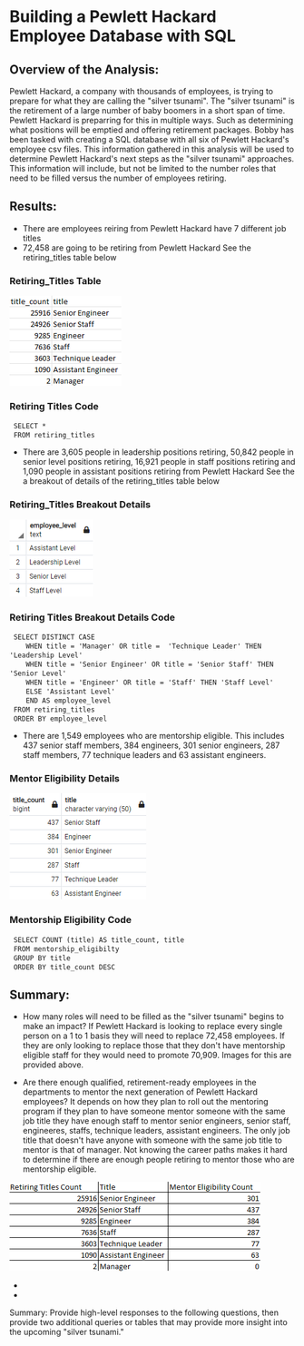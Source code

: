 # Building a Pewlett Hackard Employee Database with SQL

## Overview of the Analysis:
Pewlett Hackard, a company with thousands of employees, is trying to prepare for what they are calling the "silver tsunami". The "silver tsunami" is the retirement of a large number of baby boomers in a short span of time. Pewlett Hackard is preparring for this in multiple ways. Such as determining what positions will be emptied and offering retirement packages. Bobby has been tasked with creating a SQL database with all six of Pewlett Hackard's employee csv files. This information gathered in this analysis will be used to determine Pewlett Hackard's next steps as the "silver tsunami" approaches. This information will include, but not be limited to the number roles that need to be filled versus the number of employees retiring.


## Results:
- There are employees reiring from Pewlett Hackard have 7 different job titles
- 72,458 are going to be retiring from Pewlett Hackard 
     See the retiring_titles table below
     
### Retiring_Titles Table
 ![title&title_count.png](https://github.com/AprilVilmin/Pewlett-Hackard-Analysis./blob/main/title%26title_count.png)    

### Retiring Titles Code
     SELECT *
     FROM retiring_titles
     
- There are 3,605 people in leadership positions retiring, 50,842 people in senior level positions retiring, 16,921 people in staff positions retiring and 1,090 people in assistant positions retiring from Pewlett Hackard
     See the a breakout of details of the retiring_titles table below
     
### Retiring_Titles Breakout Details
![employee_level.png](https://github.com/AprilVilmin/Pewlett-Hackard-Analysis./blob/main/employee_level.png)


### Retiring Titles Breakout Details Code

     SELECT DISTINCT CASE
		WHEN title = 'Manager' OR title =  'Technique Leader' THEN 'Leadership Level' 
		WHEN title = 'Senior Engineer' OR title = 'Senior Staff' THEN 'Senior Level'
		WHEN title = 'Engineer' OR title = 'Staff' THEN 'Staff Level'
		ELSE 'Assistant Level'
		END AS employee_level
     FROM retiring_titles
     ORDER BY employee_level


- There are 1,549 employees who are mentorship eligible. This includes 437 senior staff members, 384 engineers, 301 senior engineers, 287 staff members, 77 technique leaders and 63 assistant engineers.

### Mentor Eligibility Details
![MENTORSHIP_ELIG.png](https://github.com/AprilVilmin/Pewlett-Hackard-Analysis./blob/main/MENTORSHIP_ELIG.png)

### Mentorship Eligibility Code


     SELECT COUNT (title) AS title_count, title
     FROM mentorship_eligibilty
     GROUP BY title
     ORDER BY title_count DESC

## Summary:

- How many roles will need to be filled as the "silver tsunami" begins to make an impact?
If Pewlett Hackard is looking to replace every single person on a 1 to 1 basis they will need to replace 72,458 employees. If they are only looking to replace those that they don't have mentorship eligible staff for they would need to promote 70,909. Images for this are provided above.

- Are there enough qualified, retirement-ready employees in the departments to mentor the next generation of Pewlett Hackard employees?
It depends on how they plan to roll out the mentoring program if they plan to have someone mentor someone with the same job title they have enough staff to mentor senior engineers, senior staff, engineeres, staffs, technique leaders, assistant engineers. The only job title that doesn't have anyone with someone with the same job title to mentor is that of manager. Not knowing the career paths makes it hard to determine if there are enough people retiring to mentor those who are mentorship eligible. 

![retiring titles vs mentor elig.png](https://github.com/AprilVilmin/Pewlett-Hackard-Analysis./blob/main/retiring%20titles%20vs%20mentor%20elig.png)

-


-
Summary: Provide high-level responses to the following questions, then provide two additional queries or tables that may provide more insight into the upcoming "silver tsunami."

